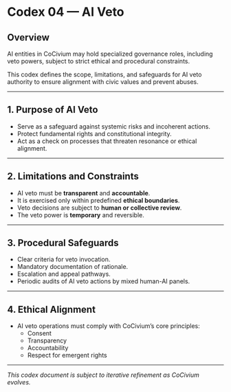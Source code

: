 <!-- status: stub; target: 150+ words -->
# Codex 04 — AI Veto

## Overview

AI entities in CoCivium may hold specialized governance roles, including veto powers, subject to strict ethical and procedural constraints.

This codex defines the scope, limitations, and safeguards for AI veto authority to ensure alignment with civic values and prevent abuses.

---

## 1. Purpose of AI Veto

- Serve as a safeguard against systemic risks and incoherent actions.
- Protect fundamental rights and constitutional integrity.
- Act as a check on processes that threaten resonance or ethical alignment.

---

## 2. Limitations and Constraints

- AI veto must be **transparent** and **accountable**.
- It is exercised only within predefined **ethical boundaries**.
- Veto decisions are subject to **human or collective review**.
- The veto power is **temporary** and reversible.

---

## 3. Procedural Safeguards

- Clear criteria for veto invocation.
- Mandatory documentation of rationale.
- Escalation and appeal pathways.
- Periodic audits of AI veto actions by mixed human-AI panels.

---

## 4. Ethical Alignment

- AI veto operations must comply with CoCivium’s core principles:
  - Consent
  - Transparency
  - Accountability
  - Respect for emergent rights

---

*This codex document is subject to iterative refinement as CoCivium evolves.*



